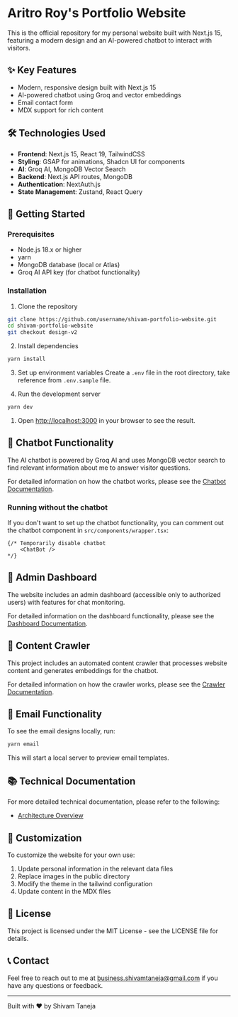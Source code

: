 # Aritro Roy's Portfolio Website

This is the official repository for my personal website built with Next.js 15, featuring a modern design and an AI-powered chatbot to interact with visitors.


## ✨ Key Features

- Modern, responsive design built with Next.js 15
- AI-powered chatbot using Groq and vector embeddings
- Email contact form
- MDX support for rich content

## 🛠️ Technologies Used

- **Frontend**: Next.js 15, React 19, TailwindCSS
- **Styling**: GSAP for animations, Shadcn UI for components
- **AI**: Groq AI, MongoDB Vector Search
- **Backend**: Next.js API routes, MongoDB
- **Authentication**: NextAuth.js
- **State Management**: Zustand, React Query

## 🚀 Getting Started

### Prerequisites

- Node.js 18.x or higher
- yarn
- MongoDB database (local or Atlas)
- Groq AI API key (for chatbot functionality)

### Installation

1. Clone the repository
```bash
git clone https://github.com/username/shivam-portfolio-website.git
cd shivam-portfolio-website
git checkout design-v2
```

2. Install dependencies
```bash
yarn install
```

3. Set up environment variables
Create a `.env` file in the root directory, take reference from `.env.sample` file.

1. Run the development server
```bash
yarn dev
```

1. Open [http://localhost:3000](http://localhost:3000) in your browser to see the result.

## 💬 Chatbot Functionality

The AI chatbot is powered by Groq AI and uses MongoDB vector search to find relevant information about me to answer visitor questions.

For detailed information on how the chatbot works, please see the [Chatbot Documentation](/docs/chatbot.md).

### Running without the chatbot

If you don't want to set up the chatbot functionality, you can comment out the chatbot component in `src/components/wrapper.tsx`:

```tsx
{/* Temporarily disable chatbot
    <ChatBot /> 
*/}
```

## 🔐 Admin Dashboard

The website includes an admin dashboard (accessible only to authorized users) with features for chat monitoring.

For detailed information on the dashboard functionality, please see the [Dashboard Documentation](/docs/dashboard.md).

## 🤖 Content Crawler

This project includes an automated content crawler that processes website content and generates embeddings for the chatbot.

For detailed information on how the crawler works, please see the [Crawler Documentation](/docs/crawler.md).

## 📧 Email Functionality

To see the email designs locally, run:

```bash
yarn email
```

This will start a local server to preview email templates.

## 📚 Technical Documentation

For more detailed technical documentation, please refer to the following:

- [Architecture Overview](/docs/architecture.md)

## 🔧 Customization

To customize the website for your own use:
1. Update personal information in the relevant data files
2. Replace images in the public directory
3. Modify the theme in the tailwind configuration
4. Update content in the MDX files

## 📝 License

This project is licensed under the MIT License - see the LICENSE file for details.

## 📞 Contact

Feel free to reach out to me at business.shivamtaneja@gmail.com if you have any questions or feedback.

---

Built with ❤️ by Shivam Taneja